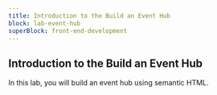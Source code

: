 ```yaml
---
title: Introduction to the Build an Event Hub
block: lab-event-hub
superBlock: front-end-development
---
```


## Introduction to the Build an Event Hub

In this lab, you will build an event hub using semantic HTML.

